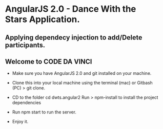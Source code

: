 AngularJS 2.0 - Dance With the Stars Application.
=======================================================

Applying dependecy injection to add/Delete participants.
--------------------------------------------------------

Welcome to CODE DA VINCI
-------------------------

* Make  sure you have AngularJS 2.0 and git installed on your machine. 

* Clone this into your local machine using the terminal (mac) or Gitbash (PC) > git clone.

* CD to the folder cd dwts.angular2 Run > npm-install to install the project dependencies

* Run npm start to run the server. 

* Enjoy it. 

